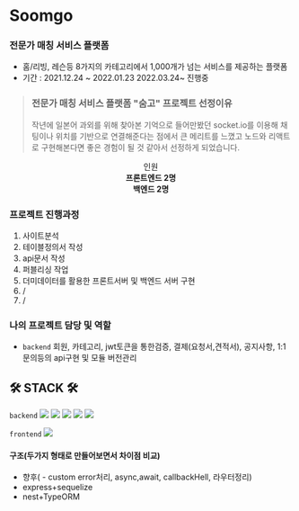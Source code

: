# Soomgo 

### 전문가 매칭 서비스 플랫폼
 - 홈/리빙, 레슨등 8가지의 카테고리에서 1,000개가 넘는 서비스를 제공하는 플랫폼 
 - 기간 : 2021.12.24 ~ 2022.01.23 2022.03.24~ 진행중

> **<h3>전문가 매칭 서비스 플랫폼 "숨고" 프로젝트 선정이유</h3>**
> 작년에 일본어 과외를 위해 찾아본 기억으로 들어만봤던 socket.io를 이용해 채팅이나 위치를 기반으로 연결해준다는 점에서 큰 메리트를 느꼈고
> 노드와 리액트로 구현해본다면 좋은 경험이 될 것 같아서 선정하게 되었습니다.


<div align=center>
 <div>인원</div>
 <strong>프론트엔드 2명</strong><br>
 <strong>백엔드 2명</strong><br>
</div>

### 프로젝트 진행과정
 1. 사이트분석
 2. 테이블정의서 작성
 3. api문서 작성
 4. 퍼블리싱 작업
 5. 더미데이터를 활용한 프론트서버 및 백엔드 서버 구현
 6. /
 7. /

### 나의 프로젝트 담당 및 역할
 - `backend` 회원, 카테고리, jwt토큰을 통한검증, 결제(요청서,견적서), 공지사항, 1:1문의등의 api구현 및 모듈 버전관리




## 🛠 STACK 🛠
`backend`  <img src="https://img.shields.io/badge/Node.js-339933?style=for-the-badge&logo=Node.js&logoColor=white"/>
<img src="https://img.shields.io/badge/Express-000000?style=for-the-badge&logo=Express&logoColor=white">
<img src="https://img.shields.io/badge/mysql-4479A1?style=for-the-badge&logo=mysql&logoColor=white">
<img src="https://img.shields.io/badge/Mongo-47A248?style=for-the-badge&logo=MongoDB&logoColor=white"/>
<img src="https://img.shields.io/badge/Postman-FF6C37?style=for-the-badge&logo=Postman&logoColor=black">


`frontend`
<img src="https://img.shields.io/badge/React-61DAFB?style=for-the-badge&logo=React&logoColor=black">



#### 구조(두가지 형태로 만들어보면서 차이점 비교)
 - 향후( - custom error처리, async,await, callbackHell, 라우터정리)
 - express+sequelize
 - nest+TypeORM

